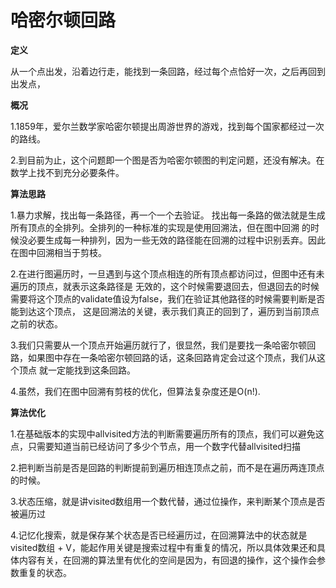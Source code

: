 # 哈密尔顿回路

**定义**

从一个点出发，沿着边行走，能找到一条回路，经过每个点恰好一次，之后再回到出发点，

**概况**

1.1859年，爱尔兰数学家哈密尔顿提出周游世界的游戏，找到每个国家都经过一次的路线。

2.到目前为止，这个问题即一个图是否为哈密尔顿图的判定问题，还没有解决。在数学上找不到充分必要条件。

**算法思路**

1.暴力求解，找出每一条路径，再一个一个去验证。
找出每一条路的做法就是生成所有顶点的全排列。全排列的一种标准的实现是使用回溯法，但在图中回溯
的时候没必要生成每一种排列，因为一些无效的路径能在回溯的过程中识别丢弃。因此在图中回溯相当于剪枝。

2.在进行图遍历时，一旦遇到与这个顶点相连的所有顶点都访问过，但图中还有未遍历的顶点，就表示这条路径是
无效的，这个时候需要退回去，但退回去的时候需要将这个顶点的validate值设为false，我们在验证其他路径的时候需要判断是否能到达这个顶点，
这是回溯法的关键，表示我们真正的回到了，遍历到当前顶点之前的状态。

3.我们只需要从一个顶点开始遍历就行了，很显然，我们是要找一条哈密尔顿回路，如果图中存在一条哈密尔顿回路的话，这条回路肯定会过这个顶点，我们从这个顶点
就一定能找到这条回路。

4.虽然，我们在图中回溯有剪枝的优化，但算法复杂度还是O(n!).

**算法优化**

1.在基础版本的实现中allvisited方法的判断需要遍历所有的顶点，我们可以避免这点，只需要知道当前已经访问了多少个节点，用一个数字代替allvisited扫描

2.把判断当前是否是回路的判断提前到遍历相连顶点之前，而不是在遍历两连顶点的时候。

3.状态压缩，就是讲visited数组用一个数代替，通过位操作，来判断某个顶点是否被遍历过

4.记忆化搜索，就是保存某个状态是否已经遍历过，在回溯算法中的状态就是visited数组 + V，能起作用关键是搜索过程中有重复的情况，所以具体效果还和具体内容有关，在回溯的算法里有优化的空间是因为，有回退的操作，这个操作会参数重复的状态。